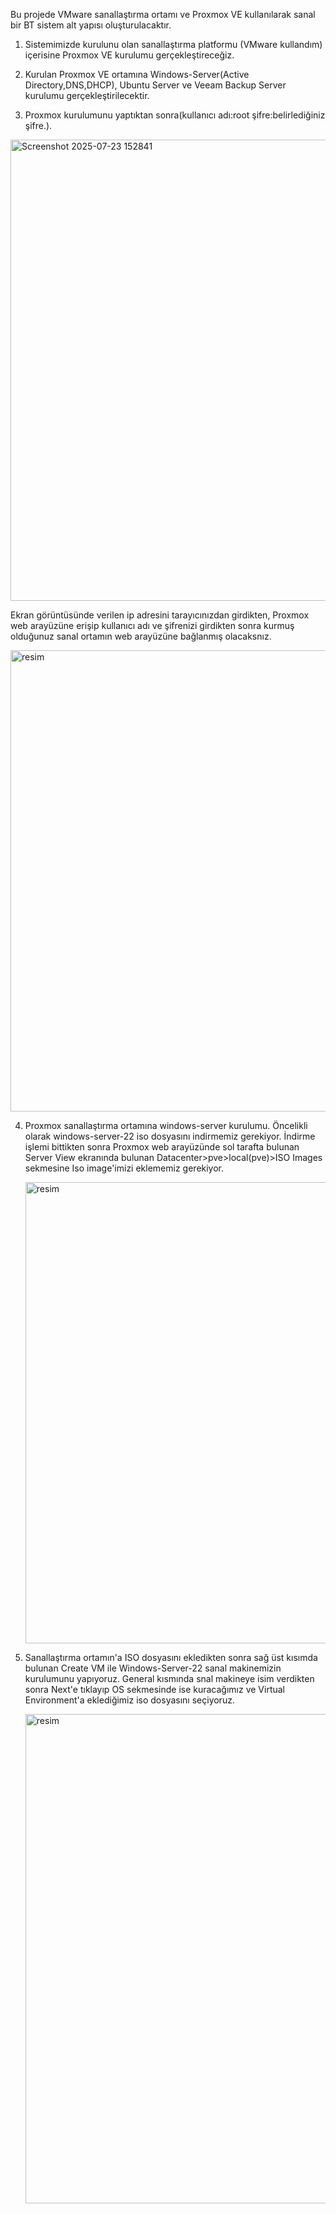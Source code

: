 Bu projede VMware sanallaştırma ortamı ve Proxmox VE kullanılarak sanal bir BT sistem alt yapısı oluşturulacaktır.

1. Sistemimizde kurulunu olan sanallaştırma platformu (VMware kullandım) içerisine Proxmox VE kurulumu gerçekleştireceğiz.
2. Kurulan Proxmox VE ortamına Windows-Server(Active Directory,DNS,DHCP), Ubuntu Server ve Veeam Backup Server kurulumu gerçekleştirilecektir.

3. Proxmox kurulumunu yaptıktan sonra(kullanıcı adı:root şifre:belirlediğiniz şifre.).

   
<img width="1457" height="738" alt="Screenshot 2025-07-23 152841" src="https://github.com/user-attachments/assets/f03714a2-658e-49fd-ae40-8233e3a15241" />

Ekran görüntüsünde verilen ip adresini tarayıcınızdan girdikten, Proxmox web arayüzüne erişip kullanıcı adı ve şifrenizi girdikten sonra kurmuş olduğunuz sanal ortamın web arayüzüne bağlanmış olacaksnız.


<img width="1457" height="738" alt="resim" src="https://github.com/user-attachments/assets/2561ed54-7b84-481a-9e15-2205e377226d" />


4. Proxmox sanallaştırma ortamına windows-server kurulumu.
   Öncelikli olarak windows-server-22 iso dosyasını indirmemiz gerekiyor.
   İndirme işlemi bittikten sonra Proxmox web arayüzünde sol tarafta bulunan Server View ekranında bulunan Datacenter>pve>local(pve)>ISO Images sekmesine Iso image'imizi eklememiz gerekiyor.


   <img width="1457" height="738" alt="resim" src="https://github.com/user-attachments/assets/4cd3125f-deba-45f8-a1a5-6a7268bf83a8" />


5. Sanallaştırma ortamın'a ISO dosyasını ekledikten sonra sağ üst kısımda bulunan Create VM ile Windows-Server-22 sanal makinemizin kurulumunu yapıyoruz.
   General kısmında snal makineye isim verdikten sonra Next'e tıklayıp OS sekmesinde ise kuracağımız ve Virtual Environment'a eklediğimiz iso dosyasını seçiyoruz.

   <img width="1457" height="783" alt="resim" src="https://github.com/user-attachments/assets/baec2bdd-5953-4f3d-8318-17c352cb5cd7" />

